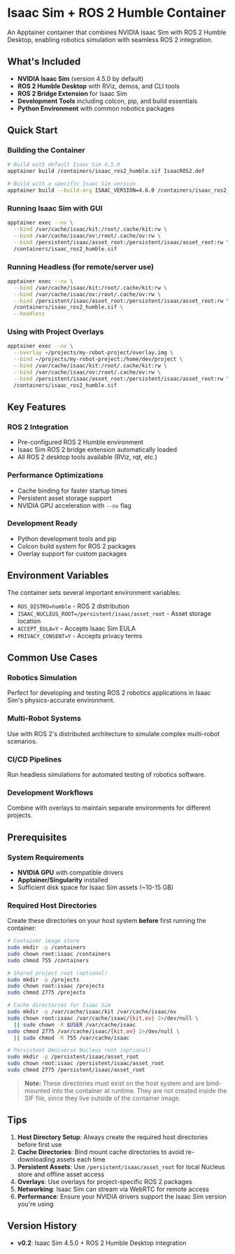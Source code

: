 # Isaac Sim + ROS 2 Humble Container

An Apptainer container that combines NVIDIA Isaac Sim with ROS 2 Humble Desktop, enabling robotics simulation with seamless ROS 2 integration.

## What's Included

- **NVIDIA Isaac Sim** (version 4.5.0 by default)
- **ROS 2 Humble Desktop** with RViz, demos, and CLI tools
- **ROS 2 Bridge Extension** for Isaac Sim
- **Development Tools** including colcon, pip, and build essentials
- **Python Environment** with common robotics packages

## Quick Start

### Building the Container

```bash
# Build with default Isaac Sim 4.5.0
apptainer build /containers/isaac_ros2_humble.sif IsaacROS2.def

# Build with a specific Isaac Sim version
apptainer build --build-arg ISAAC_VERSION=4.6.0 /containers/isaac_ros2_humble.sif IsaacROS2.def
```

### Running Isaac Sim with GUI

```bash
apptainer exec --nv \
  --bind /var/cache/isaac/kit:/root/.cache/kit:rw \
  --bind /var/cache/isaac/ov:/root/.cache/ov:rw \
  --bind /persistent/isaac/asset_root:/persistent/isaac/asset_root:rw \
  /containers/isaac_ros2_humble.sif
```

### Running Headless (for remote/server use)

```bash
apptainer exec --nv \
  --bind /var/cache/isaac/kit:/root/.cache/kit:rw \
  --bind /var/cache/isaac/ov:/root/.cache/ov:rw \
  --bind /persistent/isaac/asset_root:/persistent/isaac/asset_root:rw \
  /containers/isaac_ros2_humble.sif \
  --headless
```

### Using with Project Overlays

```bash
apptainer exec --nv \
  --overlay ~/projects/my-robot-project/overlay.img \
  --bind ~/projects/my-robot-project:/home/dev/project \
  --bind /var/cache/isaac/kit:/root/.cache/kit:rw \
  --bind /var/cache/isaac/ov:/root/.cache/ov:rw \
  --bind /persistent/isaac/asset_root:/persistent/isaac/asset_root:rw \
  /containers/isaac_ros2_humble.sif
```

## Key Features

### ROS 2 Integration
- Pre-configured ROS 2 Humble environment
- Isaac Sim ROS 2 bridge extension automatically loaded
- All ROS 2 desktop tools available (RViz, rqt, etc.)

### Performance Optimizations
- Cache binding for faster startup times
- Persistent asset storage support
- NVIDIA GPU acceleration with `--nv` flag

### Development Ready
- Python development tools and pip
- Colcon build system for ROS 2 packages
- Overlay support for custom packages

## Environment Variables

The container sets several important environment variables:

- `ROS_DISTRO=humble` - ROS 2 distribution
- `ISAAC_NUCLEUS_ROOT=/persistent/isaac/asset_root` - Asset storage location
- `ACCEPT_EULA=Y` - Accepts Isaac Sim EULA
- `PRIVACY_CONSENT=Y` - Accepts privacy terms

## Common Use Cases

### Robotics Simulation
Perfect for developing and testing ROS 2 robotics applications in Isaac Sim's physics-accurate environment.

### Multi-Robot Systems
Use with ROS 2's distributed architecture to simulate complex multi-robot scenarios.

### CI/CD Pipelines
Run headless simulations for automated testing of robotics software.

### Development Workflows
Combine with overlays to maintain separate environments for different projects.

## Prerequisites

### System Requirements
- **NVIDIA GPU** with compatible drivers
- **Apptainer/Singularity** installed
- Sufficient disk space for Isaac Sim assets (~10-15 GB)

### Required Host Directories
Create these directories on your host system **before** first running the container:

```bash
# Container image store
sudo mkdir -p /containers
sudo chown root:isaac /containers
sudo chmod 755 /containers

# Shared project root (optional)
sudo mkdir -p /projects
sudo chown root:isaac /projects
sudo chmod 2775 /projects

# Cache directories for Isaac Sim
sudo mkdir -p /var/cache/isaac/kit /var/cache/isaac/ov
sudo chown root:isaac /var/cache/isaac/{kit,ov} 2>/dev/null \
  || sudo chown -R $USER /var/cache/isaac
sudo chmod 2775 /var/cache/isaac/{kit,ov} 2>/dev/null \
  || sudo chmod -R 755 /var/cache/isaac

# Persistent Omniverse Nucleus root (optional)
sudo mkdir -p /persistent/isaac/asset_root
sudo chown root:isaac /persistent/isaac/asset_root
sudo chmod 2775 /persistent/isaac/asset_root
```

> **Note:** These directories must exist on the host system and are bind-mounted into the container at runtime. They are not created inside the SIF file, since they live outside of the container image.


## Tips

1. **Host Directory Setup**: Always create the required host directories before first use
2. **Cache Directories**: Bind mount cache directories to avoid re-downloading assets each time
3. **Persistent Assets**: Use `/persistent/isaac/asset_root` for local Nucleus store and offline asset access
4. **Overlays**: Use overlays for project-specific ROS 2 packages
5. **Networking**: Isaac Sim can stream via WebRTC for remote access
6. **Performance**: Ensure your NVIDIA drivers support the Isaac Sim version you're using

## Version History

- **v0.2**: Isaac Sim 4.5.0 + ROS 2 Humble Desktop integration
